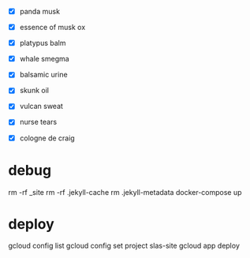 - [x] panda musk
- [x] essence of musk ox
- [x] platypus balm
- [x] whale smegma
- [x] balsamic urine
- [x] skunk oil
- [x] vulcan sweat
- [x] nurse tears
- [x] cologne de craig


# debug
rm -rf _site rm -rf .jekyll-cache rm .jekyll-metadata
docker-compose up

# deploy
gcloud config list
gcloud config set project slas-site
gcloud app deploy
